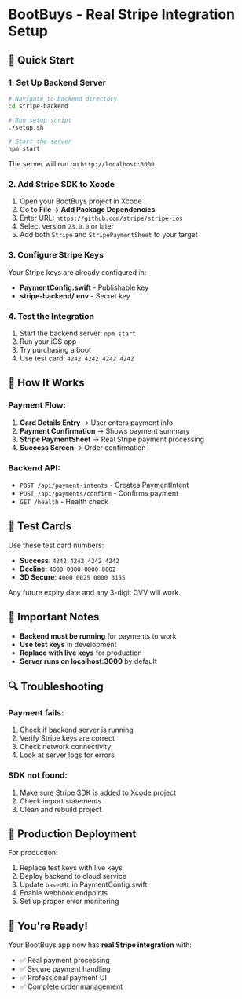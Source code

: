 # BootBuys - Real Stripe Integration Setup

## 🚀 Quick Start

### 1. Set Up Backend Server

```bash
# Navigate to backend directory
cd stripe-backend

# Run setup script
./setup.sh

# Start the server
npm start
```

The server will run on `http://localhost:3000`

### 2. Add Stripe SDK to Xcode

1. Open your BootBuys project in Xcode
2. Go to **File → Add Package Dependencies**
3. Enter URL: `https://github.com/stripe/stripe-ios`
4. Select version `23.0.0` or later
5. Add both `Stripe` and `StripePaymentSheet` to your target

### 3. Configure Stripe Keys

Your Stripe keys are already configured in:
- **PaymentConfig.swift** - Publishable key
- **stripe-backend/.env** - Secret key

### 4. Test the Integration

1. Start the backend server: `npm start`
2. Run your iOS app
3. Try purchasing a boot
4. Use test card: `4242 4242 4242 4242`

## 🔧 How It Works

### Payment Flow:
1. **Card Details Entry** → User enters payment info
2. **Payment Confirmation** → Shows payment summary
3. **Stripe PaymentSheet** → Real Stripe payment processing
4. **Success Screen** → Order confirmation

### Backend API:
- `POST /api/payment-intents` - Creates PaymentIntent
- `POST /api/payments/confirm` - Confirms payment
- `GET /health` - Health check

## 🧪 Test Cards

Use these test card numbers:
- **Success**: `4242 4242 4242 4242`
- **Decline**: `4000 0000 0000 0002`
- **3D Secure**: `4000 0025 0000 3155`

Any future expiry date and any 3-digit CVV will work.

## 🚨 Important Notes

- **Backend must be running** for payments to work
- **Use test keys** in development
- **Replace with live keys** for production
- **Server runs on localhost:3000** by default

## 🔍 Troubleshooting

### Payment fails:
1. Check if backend server is running
2. Verify Stripe keys are correct
3. Check network connectivity
4. Look at server logs for errors

### SDK not found:
1. Make sure Stripe SDK is added to Xcode project
2. Check import statements
3. Clean and rebuild project

## 📱 Production Deployment

For production:
1. Replace test keys with live keys
2. Deploy backend to cloud service
3. Update `baseURL` in PaymentConfig.swift
4. Enable webhook endpoints
5. Set up proper error monitoring

## 🎉 You're Ready!

Your BootBuys app now has **real Stripe integration** with:
- ✅ Real payment processing
- ✅ Secure payment handling
- ✅ Professional payment UI
- ✅ Complete order management


